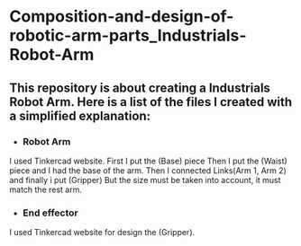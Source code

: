 # Composition-and-design-of-robotic-arm-parts_Industrials-Robot-Arm
## This repository is about creating a Industrials Robot Arm. Here is a list of the files I created with a simplified explanation:

* ### Robot Arm 

I used Tinkercad website. First I put the (Base) piece Then I put the (Waist) piece and I had the base of the arm. Then I connected Links(Arm 1, Arm 2) and finally i put (Gripper) But the size must be taken into account, it must match the rest arm.

* ### End effector 

I used Tinkercad website for design the (Gripper).
